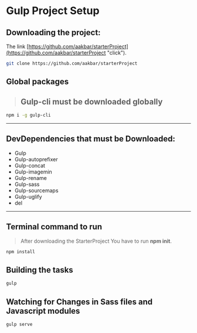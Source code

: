 
# __Gulp Project Setup__

## Downloading the project:
The link [https://github.com/aakbar/starterProject](https://github.com/aakbar/starterProject "click").
```bash
git clone https://github.com/aakbar/starterProject
```
## Global packages
> ## __Gulp-cli__ must be downloaded globally
```bash
npm i -g gulp-cli
```
---
## DevDependencies that must be Downloaded: 
* Gulp
* Gulp-autoprefixer
* Gulp-concat
* Gulp-imagemin
* Gulp-rename
* Gulp-sass
* Gulp-sourcemaps
* Gulp-uglify
* del
---

## Terminal command to run
> After downloading the StarterProject You have to run __npm init__.
```bash
npm install
```
## Building the tasks
```bash
gulp
```
## Watching for Changes in Sass files and Javascript modules
```bash
gulp serve
```

